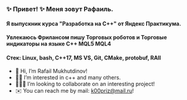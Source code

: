 ### ✨ Привет! ✨ Меня зовут Рафаиль.
#### Я выпускник курса "Разработка на С++" от Яндекс Практикума.
#### Увлекаюсь Фрилансом пишу Торговых роботов и Торговые индикаторы на языке C++ MQL5 MQL4

#### **Стек:** Linux, bash, C++17, MS VS, Git, CMake, protobuf, RAII

- 🎃 Hi, I’m Rafail Mukhutdinov!
- 🤦‍♂️ I’m interested in c++ and many others.
- 👨🏻‍🦽 I’m looking to collaborate on an interesting project!
- ✉️ You can reach me by mail: k00priz@mail.ru!

